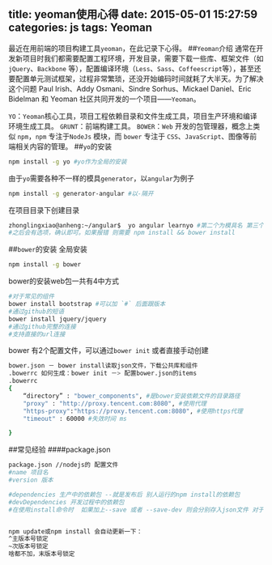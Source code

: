 title: yeoman使用心得
date: 2015-05-01 15:27:59
categories: js
tags: Yeoman
---
最近在用前端的项目构建工具`yeoman`，在此记录下心得。
##`Yeoman`介绍
通常在开发新项目时我们都需要配置工程环境，开发目录，需要下载一些库、框架文件（如 `jQuery`、`Backbone` 等），配置编译环境（`Less`、`Sass`、`Coffeescript`等），甚至还要配置单元测试框架，过程非常繁琐，还没开始编码时间就耗了大半天。为了解决这个问题 Paul Irish、Addy Osmani、Sindre Sorhus、Mickael Daniel、Eric Bidelman 和 Yeoman 社区共同开发的一个项目——`Yeoman`。

`YO`：`Yeoman`核心工具，项目工程依赖目录和文件生成工具，项目生产环境和编译环境生成工具。
`GRUNT`：前端构建工具。
`BOWER`：`Web` 开发的包管理器，概念上类似 `npm`，`npm` 专注于`NodeJs` 模块，而 `bower` 专注于 `CSS`、`JavaScript`、图像等前端相关内容的管理。
##`yo`的安装
```bash
npm install -g yo #yo作为全局的安装
```
由于`yo`需要各种不一样的模具`generator`，以`angular`为例子
```bash
npm install -g generator-angular #以-隔开
```
在项目目录下创建目录

```bash
zhonglingxiao@anheng:~/angular$  yo angular learnyo #第二个为模具名 第三个为项目名称
#之后会有选项，确认即可。如果报错 则需要 npm install && bower install

```
##`bower`的安装
全局安装
```bash
npm install -g bower
```
bower的安装web包一共有4中方式
```bash
#对于常见的组件
bower install bootstrap #可以加 `#` 后面跟版本
#通过github的短语
bower install jquery/jquery 
#通过github完整的连接
#支持直接的url连接
```
bower 有2个配置文件，可以通过`bower init` 或者直接手动创建
```bash
bower.json － bower install读取json文件，下载公共库和组件
.bowerrc 如何生成：bower init －> 配置bower.json的items
.bowerrc
{
	“directory” : "bower_components", #是bower安装依赖文件的目录路径
	"proxy" : "http://proxy.tencent.com:8080", #使用代理 
	"https-proxy":"https://proxy.tencent.com:8080", #使用https代理
	"timeout" : 60000 #失效时间 ms

}
```

##常见经验
####package.json
```bash
package.json //nodejs的 配置文件
#name 项目名
#version 版本

#dependencies 生产中的依赖包 --就是发布后 别人运行的npm install的依赖包
#devDependencies 开发过程中的依赖包
#在使用install命令时  如果加上--save 或者 --save-dev 则会分别存入json文件 对于bower.json也一样


npm update或npm install 会自动更新一下：
^主版本号锁定
~次版本号锁定
啥都不加，末版本号锁定
```

